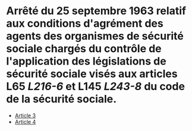 # Arrêté du 25 septembre 1963 relatif aux conditions d'agrément des agents des organismes de sécurité sociale chargés du contrôle de l'application des législations de sécurité sociale visés aux articles L65 *L216-6* et L145 *L243-8* du code de la sécurité sociale.

- [Article 3](article-3.md)
- [Article 4](article-4.md)
